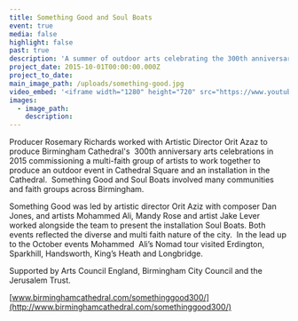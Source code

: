 ```yaml
---
title: Something Good and Soul Boats
event: true
media: false
highlight: false
past: true
description: 'A summer of outdoor arts celebrating the 300th anniversary of Birmingham Cathedral, leading to an event in Cathedral Square.'
project_date: 2015-10-01T00:00:00.000Z
project_to_date:
main_image_path: /uploads/something-good.jpg
video_embed: '<iframe width="1280" height="720" src="https://www.youtube-nocookie.com/embed/rDkat7hsfbA?rel=0" frameborder="0" allowfullscreen></iframe>'
images:
  - image_path:
    description:
---
```



Producer Rosemary Richards worked with Artistic Director Orit Azaz to produce Birmingham Cathedral's &nbsp;300th anniversary arts celebrations in 2015 commissioning a multi-faith group of artists to work together to produce an outdoor event in Cathedral Square and an installation in the Cathedral. &nbsp;Something Good and Soul Boats involved many communities and faith groups across Birmingham.

Something Good was led by artistic director Orit Aziz with composer Dan Jones, and artists Mohammed Ali, Mandy Rose and artist Jake Lever worked alongside the team to present the installation Soul Boats. Both events reflected the diverse and multi faith nature of the city.&nbsp; In the lead up to the October events Mohammed &nbsp;Ali’s Nomad tour visited Erdington, Sparkhill, Handsworth, King’s Heath and Longbridge.

Supported by Arts Council England, Birmingham City Council and the Jerusalem Trust.

[www.birminghamcathedral.com/somethinggood300/](http://www.birminghamcathedral.com/somethinggood300/)